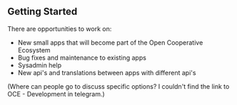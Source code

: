 

## Getting Started

There are opportunities to work on:
* New small apps that will become part of the Open Cooperative Ecosystem
* Bug fixes and maintenance to existing apps
* Sysadmin help
* New api's and translations between apps with different api's

(Where can people go to discuss specific options?  I couldn't find the link to OCE - Development in telegram.)





